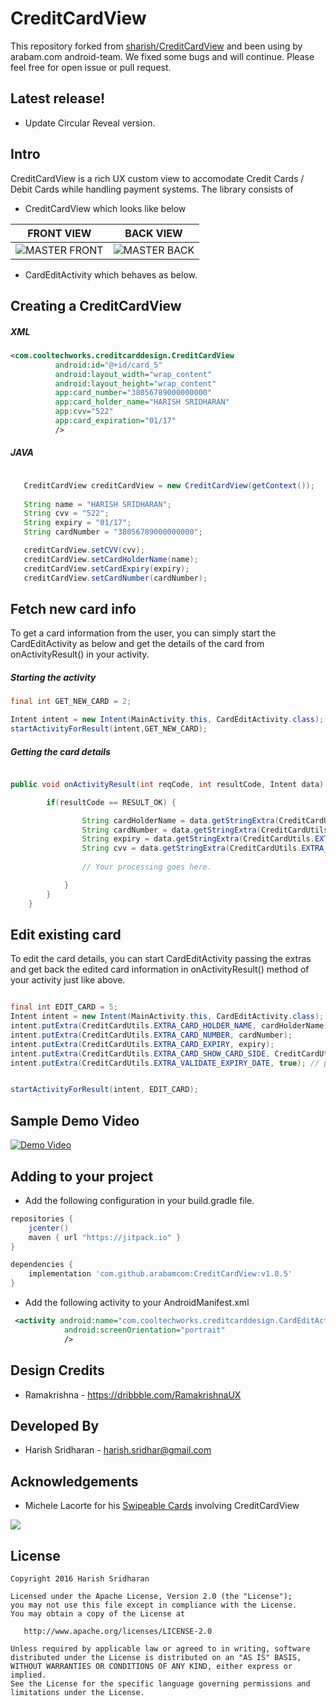 
# CreditCardView

This repository forked from [sharish/CreditCardView](https://github.com/sharish/CreditCardView) and been using by arabam.com android-team. We fixed some bugs  and will continue. Please feel free for open issue or pull request.

## Latest release!

* Update Circular Reveal version.

Intro
------

CreditCardView is a rich UX custom view to accomodate Credit Cards / Debit Cards while handling payment systems.  The library consists of 

* CreditCardView which looks like below

|     FRONT VIEW                |        BACK VIEW              | 
| ----------------------------  | ----------------------------- | 
| ![MASTER FRONT][master_front] | ![MASTER BACK][master_back]   |

* CardEditActivity which behaves as below. 

Creating a CreditCardView
--------------------------
##### XML
```xml
<com.cooltechworks.creditcarddesign.CreditCardView
          android:id="@+id/card_5"
          android:layout_width="wrap_content"
          android:layout_height="wrap_content"
          app:card_number="38056789000000000"
          app:card_holder_name="HARISH SRIDHARAN"
          app:cvv="522"
          app:card_expiration="01/17"
          />
```

##### JAVA

```java

   CreditCardView creditCardView = new CreditCardView(getContext());
   
   String name = "HARISH SRIDHARAN";
   String cvv = "522";
   String expiry = "01/17";
   String cardNumber = "38056789000000000";

   creditCardView.setCVV(cvv);
   creditCardView.setCardHolderName(name);
   creditCardView.setCardExpiry(expiry);
   creditCardView.setCardNumber(cardNumber);

```

Fetch new card info
---------------------

To get a card information from the user, you can simply start the CardEditActivity as below and get the details of the card
from onActivityResult() in your activity.

##### Starting the activity
```java
final int GET_NEW_CARD = 2;

Intent intent = new Intent(MainActivity.this, CardEditActivity.class);
startActivityForResult(intent,GET_NEW_CARD);
```

##### Getting the card details
```java

public void onActivityResult(int reqCode, int resultCode, Intent data) {

        if(resultCode == RESULT_OK) {

                String cardHolderName = data.getStringExtra(CreditCardUtils.EXTRA_CARD_HOLDER_NAME);
                String cardNumber = data.getStringExtra(CreditCardUtils.EXTRA_CARD_NUMBER);
                String expiry = data.getStringExtra(CreditCardUtils.EXTRA_CARD_EXPIRY);
                String cvv = data.getStringExtra(CreditCardUtils.EXTRA_CARD_CVV);
          
                // Your processing goes here.

            }
        }
    }
```


Edit existing card
------------------

To edit the card details, you can start CardEditActivity passing the extras and get back the edited card information in onActivityResult() method of your activity just like above.
```java

final int EDIT_CARD = 5;
Intent intent = new Intent(MainActivity.this, CardEditActivity.class);
intent.putExtra(CreditCardUtils.EXTRA_CARD_HOLDER_NAME, cardHolderName);
intent.putExtra(CreditCardUtils.EXTRA_CARD_NUMBER, cardNumber);
intent.putExtra(CreditCardUtils.EXTRA_CARD_EXPIRY, expiry);
intent.putExtra(CreditCardUtils.EXTRA_CARD_SHOW_CARD_SIDE, CreditCardUtils.CARD_SIDE_BACK);
intent.putExtra(CreditCardUtils.EXTRA_VALIDATE_EXPIRY_DATE, true); // pass "false" to discard expiry date validation.


startActivityForResult(intent, EDIT_CARD);
```

Sample Demo Video
------------------
[![Demo Video](https://cloud.githubusercontent.com/assets/13122232/13137455/25a15b6a-d647-11e5-90d0-5c410e6f64f7.png)](https://youtu.be/uPJr0WrO-X0 "CreditCardView Demo Video")


Adding to your project
------------------------

- Add the following configuration in your build.gradle file.

```gradle
repositories {
    jcenter()
    maven { url "https://jitpack.io" }
}

dependencies {
    implementation 'com.github.arabamcom:CreditCardView:v1.0.5'
}
```
- Add the following activity to your AndroidManifest.xml

```xml
 <activity android:name="com.cooltechworks.creditcarddesign.CardEditActivity"
            android:screenOrientation="portrait"
            />
```

Design Credits
--------------
* Ramakrishna - <https://dribbble.com/RamakrishnaUX>

Developed By
------------

* Harish Sridharan - <harish.sridhar@gmail.com>

Acknowledgements
----------------

* Michele Lacorte for his [Swipeable Cards][1] involving CreditCardView

<img src='https://camo.githubusercontent.com/34d3793e2e1c9d3def671d01704a2474c6dc103c/687474703a2f2f692e67697068792e636f6d2f336f726e6a514c4439354f737034716c6d382e676966'  />

License
--------
```
Copyright 2016 Harish Sridharan

Licensed under the Apache License, Version 2.0 (the "License");
you may not use this file except in compliance with the License.
You may obtain a copy of the License at

   http://www.apache.org/licenses/LICENSE-2.0

Unless required by applicable law or agreed to in writing, software
distributed under the License is distributed on an "AS IS" BASIS,
WITHOUT WARRANTIES OR CONDITIONS OF ANY KIND, either express or implied.
See the License for the specific language governing permissions and
limitations under the License.
```


[master_front]:https://cloud.githubusercontent.com/assets/13122232/12871102/8b681fae-cd8e-11e5-8831-7b1fc1970194.png
[master_back]:https://cloud.githubusercontent.com/assets/13122232/12871095/4ce9a234-cd8e-11e5-8c4e-384ce6874029.png
[visa_front]:https://cloud.githubusercontent.com/assets/13122232/12871145/b57f92f2-cd90-11e5-8f36-086b227d06c3.png
[amex_front]:https://cloud.githubusercontent.com/assets/13122232/12871146/c22cf74c-cd90-11e5-85e4-3ab45d50ba76.png
[amex_back]:https://cloud.githubusercontent.com/assets/13122232/12871156/3124d570-cd91-11e5-8b71-f333e46192bb.png
[visa_back]:https://cloud.githubusercontent.com/assets/13122232/12871157/31625b5c-cd91-11e5-87f7-f42a6404842b.png
[1]: https://github.com/michelelacorte/SwipeableCard



